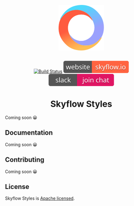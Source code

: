 <div align="center">
    <a href="https://skyflow.io">
        <img width="150" height="150" src="assets/skyflow.svg">
    </a>
    <br>
    <br>
    
[![Build Status](https://travis-ci.org/skyflow-io/Styles.svg?branch=master)](https://travis-ci.org/skyflow-io/Styles)
[![Skyflow website](assets/badges/site.svg)][website-url]
[![Join the chat](assets/badges/slack.svg)][slack-url]
</div>

<h1 align="center">Skyflow Styles</h1>

Coming soon 😀

## Documentation

Coming soon 😀

## Contributing

Coming soon 😀

## License

Skyflow Styles is [Apache licensed](LICENSE).

[website-url]: https://skyflow.io
[slack-url]: https://join.slack.com/t/skyflow-cli/shared_invite/enQtNDg4MDIyODQ3Njg0LWYwMTUxZGM3NmQ3MGJhZTA3MDAzNTcwYWM2MzFjNzZmNzAzOWUxZjQ1YTkwMjVkNzU1NjUyMmM2Yjc1ZDI3NzQ